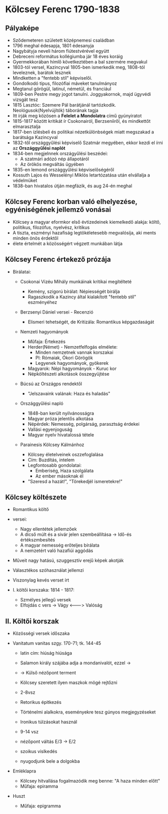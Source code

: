 # Kölcsey Ferenc 1790-1838

## Pályaképe
- Sződemeteren született középnemesi családban
- 1796 meghal édesapja, 1801 édesanyja
- Nagybátyja neveli három fiútestvérével együtt
- Debreceni református kollégiumba jár 18 éves koráig
- Gyermekkorában hímlő következtében a bal szermére megvakul
- 1803-tól versel, Kazincyval 1805-ben ismerkedik meg, 1808-tól leveleznek, barátok lesznek
- Mindketten a "fentebb stíl" képviselői. 
- Gondolkodó típus, filozófiai máveket tanulmányoz
- Megtanul görögül, latinul, németül, és franciául
- 1809-ben Pestre megy jogot tanulni. Joggyakornok, majd ügyvédi vizsgát tesz
- 1815 Lasztóc: Szemere Pál barátjánál tartózkodik. Neológusok(Nyelvújítók) táborának tagja
- Itt írják meg közösen a **Felelet a Mondolatra** című gyúnyiratot
- 1815-1817 között kritikát ír Csokonairól, Berzseníiről, és mindkettőt elmarasztalja
- 1817-ben ízlésbeli és politikai nézetkülönbségek miatt megszakad a barátsága Kazincyval
- 1832-től országgyűlési képviselő Szatmár megyében, ekkor kezdi el írni az **Országgyűlési naplót**
- 1834-ben megjelnnek országyűlési beszédei:
    - A szatmári adózó nép állapotáról
    - Az örökös megváltás ügyében
- 1835-en lemond országgyűlési képviselőségéről 
- Kossuth Lajos és Wesselényi Miklós letartózatása után elvállalja a védelmüket
- 1838-ban hivatalos útján megfázik, és aug 24-én meghal

## Kölcsey Ferenc korban való elhelyezése, egyéniségének jellemző vonásai
- Kölcsey a magyar eformkor első évtizedeinek kiemelkedő alakja: költő, politikus, filozófus, nyelvész, kritikus
- A tiszta, eszményi hazafiság legtökéletesebb megvalósíja, aki ments minden önös érdektől
- élete értelmét a közösségért végzett munkában látja


## Kölcsey Ferenc értekező prózája
- Birálatai:
    -  Csokonai Vizéu Mihály munkáinak kritikai megítélteté
        - Kemény, szigorú bírálat: Népiességét birálja
        - Ragaszkodik a Kazincy által kialakított "fentebb stíl" eszményéhez

    - Berzsenyi Dániel versei - Recenzió
        - Elismeri tehetségét, de Kritizála: Romantikus képgazdaságát

    - Nemzeti hagyományok
        - Műfaja: Értekezés
        - Herder(Német) - Nemzetfelfogás elmélete: 
            - Minden nemzetnek vannak korszakai
            - Pl: Rómaiak, Ókori Görögök
            - Legyenek hagyományok, gyökerek
        - Magyarok: Népi hagyományok - Kuruc kor
        - Népköltészeti alkotások összegyüjtése

    - Búcsú az Országps rendektől   
        - "Jelszavaink valának: Haza és haladás"

    - Országgyűlési napló
        - 1848-ban került nyilvánosságra
        - Magyar próza jelentős alkotása
        - Népérdek: Nemesség, polgárság, parasztság érdekei
        - Vallási egyenjoguság
        - Magyar nyelv hivatalossá tétele

    - Parainesis Kölcsey Kálmánhoz
        - Kölcsey életelveinek oszzefoglalása
        - Cím: Buzdítás, intelem
        - Legfontosabb gondolatai:
            - Emberiség, Haza szolgálata
            - Az ember másoknak él
        - "Szeresd a hazát!", "Törekedjél ismeretekre!"

## Kölcsey költészete
- Romantikus költő
- versei: 
    - Nagy ellentétek jellemzőek
    - A dicső múlt és a sivár jelen szembeállítása -> Idő-és értékszmbesítés
    - A magyar nemesség erőteljes bírálata
    - A nemzetért való hazafiúi aggódás
- Műveit nagy hatású, szuggesztív erejű képek akotják
- Választékos szóhasználat jellemzi
- Viszonylag kevés verset írt

- I. költői korszaka: 1814 - 1817:   
    - Szmélyes jellegű versek
    - Elfojdás c vers -> Vágy <---> Valóság

## II. Költői korszak
- Közösségi versek időszaka

- Vanitatum vanitas szgy. 170-71; tk. 144-45
    - latin cím: hiúság hiúsága
    - Salamon király szájába adja a mondanivalót, ezzel ->
    - -> Külső nézőpont terment
    - Kölcsey szeretett ilyen maszkok mögé rejtőzni

    - 2-8vsz
    - Retorikus épitkezés
    - Történelmi alalkokra, eseményekre tesz gúnyos megjegyzéseket
    - Ironikus túlzásokat használ
    
    - 9-14 vsz
    - nézőpont váltás E/3 -> E/2
    - szoikus vislkedés
    - nyugodjunk bele a dolgokba

- Emléklapra
    - Kölcsey hitvallása fogalmazódik meg benne: "A haza minden előtt"
    - Műfaja: epiramma

- Huszt
    - Műfaja: epigramma
